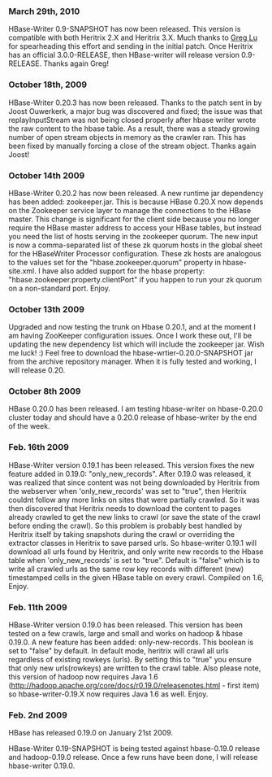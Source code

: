 ### March 29th, 2010 ###
HBase-Writer 0.9-SNAPSHOT has now been released.  This version is compatible with both Heritrix 2.X and Heritrix 3.X.  Much thanks to [Greg Lu](http://www.greglu.com/) for spearheading this effort and sending in the initial patch.  Once Heritrix has an official 3.0.0-RELEASE, then HBase-writer will release version 0.9-RELEASE.  Thanks again Greg!

### October 18th, 2009 ###
HBase-Writer 0.20.3 has now been released.  Thanks to the patch sent in by Joost Ouwerkerk, a major bug was discovered and fixed; the issue was that replayInputStream was not being closed properly after hbase writer wrote the raw content to the hbase table.  As a result, there was a steady growing number of open stream objects in memory as the crawler ran.  This has been fixed by manually forcing a close of the stream object.  Thanks again Joost!

### October 14th 2009 ###
HBase-Writer 0.20.2 has now been released.  A new runtime jar dependency has been added: zookeeper.jar.  This is because HBase 0.20.X now depends on the Zookeeper service layer to manage the connections to the HBase master.  This change is significant for the client side because you no longer require the HBase master address to access your HBase tables, but instead you need the list of hosts serving in the zookeeper quorum.  The new input is now a comma-separated list of these zk quorum hosts in the global sheet for the HBaseWriter Processor configuration.  These zk hosts are analogous to the values set for the  "hbase.zookeeper.quorum" property in hbase-site.xml.  I have also added support for the hbase property: "hbase.zookeeper.property.clientPort" if you happen to run your zk quorum on a non-standard port.  Enjoy.

### October 13th 2009 ###
Upgraded and now testing the trunk on Hbase 0.20.1, and at the moment I am having ZooKeeper configuration issues.  Once I work these out, I'll be updating the new dependency list which will include the zookeeper jar.  Wish me luck! :)  Feel free to download the hbase-wrtier-0.20.0-SNAPSHOT jar from the archive repository manager.  When it is fully tested and working, I will release 0.20.

### October 8th 2009 ###
HBase 0.20.0 has been released.  I am testing hbase-writer on hbase-0.20.0 cluster today and should have a 0.20.0 release of hbase-writer by the end of the week.

### Feb. 16th 2009 ###
HBase-Writer version 0.19.1 has been released.  This version fixes the new feature added in 0.19.0: "only\_new\_records".  After 0.19.0 was released, it was realized that since content was not being downloaded by Heritrix from the webserver when 'only\_new\_records' was set to "true", then Heritrix couldnt follow any more links on sites that were partially crawled.  So  it was then discovered that Heritrix needs to download the content to pages already crawled to get the new links to crawl (or save the state of the crawl before ending the crawl).  So this problem is probably best handled by Heritrix itself by taking snapshots during the crawl or overriding the extractor classes in Heritrix to save parsed urls.  So hbase-writer 0.19.1 will download all urls found by Heritrix, and only write new records to the Hbase table when 'only\_new\_records' is set to "true".  Default is "false" which is to write all crawled urls as the same row key records with different (new) timestamped cells in the given HBase table on every crawl.  Compiled on 1.6, Enjoy.


### Feb. 11th 2009 ###
HBase-Writer version 0.19.0 has been released.  This version has been tested on a few crawls, large and small and works on hadoop & hbase 0.19.0.  A new feature has been added: only-new-records.   This boolean is set to "false" by default. In default mode, heritrix will crawl all urls regardless of existing rowkeys (urls). By setting this to "true" you ensure that only new urls(rowkeys) are written to the crawl table.  Also please note, this version of hadoop now requires Java 1.6 (http://hadoop.apache.org/core/docs/r0.19.0/releasenotes.html - first item) so hbase-writer-0.19.X now requires Java 1.6 as well.   Enjoy.

### Feb. 2nd 2009 ###
HBase has released 0.19.0 on January 21st 2009.

HBase-Writer 0.19-SNAPSHOT is being tested against hbase-0.19.0 release and hadoop-0.19.0 release.  Once a few runs have been done, I will release hbase-writer 0.19.0.